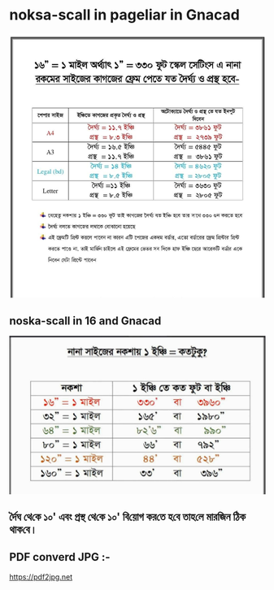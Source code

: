 # noksa-scall in pageliar in Gnacad

<img src="rejaul1.jpeg" width="600"/>

## noska-scall in 16 and Gnacad
<img src="rejaul2.jpeg" width="600"/>

## র্দৈঘ থে‌কে ১০' এবং প্রস্থ থে‌কে ১০' বি‌য়োগ কর‌তে হ‌বে তাহ‌লে মার‌জিন ঠিক থাক‌বে।

## PDF converd JPG :-

https://pdf2jpg.net


